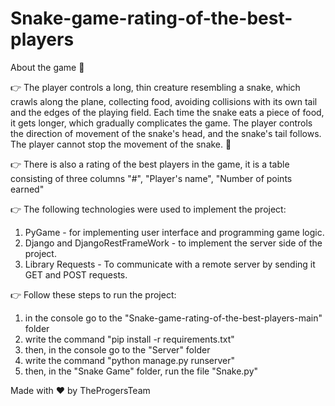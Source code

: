 # Snake-game-rating-of-the-best-players

About the game 👾

👉 The player controls a long, thin creature resembling a snake, which crawls along the plane, collecting food, avoiding collisions with its own tail and the edges of the playing field. Each time the snake eats a piece of food, it gets longer, which gradually complicates the game. The player controls the direction of movement of the snake's head, and the snake's tail follows. The player cannot stop the movement of the snake. 🐍

👉 There is also a rating of the best players in the game, it is a table consisting of three columns "#", "Player's name", "Number of points earned"

👉 The following technologies were used to implement the project:

1. PyGame - for implementing user interface and programming game logic.
2. Django and DjangoRestFrameWork - to implement the server side of the project.
3. Library Requests - To communicate with a remote server by sending it GET and POST requests.

👉 Follow these steps to run the project:

1. in the console go to the "Snake-game-rating-of-the-best-players-main" folder
2. write the command "pip install -r requirements.txt"
3. then, in the console go to the "Server" folder
4. write the command "python manage.py runserver"
5. then, in the "Snake Game" folder, run the file "Snake.py"

Made with ❤️ by TheProgersTeam
